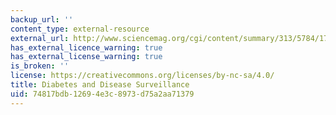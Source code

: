 ```yaml
---
backup_url: ''
content_type: external-resource
external_url: http://www.sciencemag.org/cgi/content/summary/313/5784/175?etoc
has_external_licence_warning: true
has_external_license_warning: true
is_broken: ''
license: https://creativecommons.org/licenses/by-nc-sa/4.0/
title: Diabetes and Disease Surveillance
uid: 74817bdb-1269-4e3c-8973-d75a2aa71379
---
```

